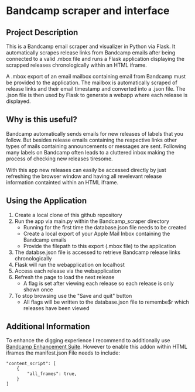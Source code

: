 # Bandcamp scraper and interface

## Project Description
This is a Bandcamp email scraper and visualizer in Python via Flask. 
It automatically scrapes release links from Bandcamp emails after being connected to a valid .mbox file
and runs a Flask application displaying the scrapped releases chronologically within an HTML iframe.

A .mbox export of an email mailbox containing email from Bandcamp must be provided to the application.
The mailbox is automatically scraped of release links and their email timestamp and converted into a
.json file. The .json file is then used by Flask to generate a webapp where each release is displayed.

## Why is this useful?
Bandcamp automatically sends emails for new releases of labels that you follow. But besides release emails
containing the respective links other types of mails containing announcements or messages are sent. Following
many labels on Bandcamp often leads to a cluttered inbox making the process of checking new releases tiresome.

With this app new releases can easily be accessed directly by just refreshing the browser window and having
all revelevant release information containted within an HTML iframe.

## Using the Application
1. Create a local clone of this github repository
2. Run the app via main.py within the Bandcamp_scraper directory
    * Running for the first time the database.json file needs to be created
    * Create a local export of your Apple Mail Inbox containing the Bandcamp emails
    * Provide the filepath to this export (.mbox file) to the application
3. The databse.json file is accessed to retrieve Bandcamp release links chronologically
4. Flask will run the webapplication on localhost
5. Access each release via the webapplication
6. Refresh the page to load the next release
    * A flag is set after viewing each release so each release is only shown once
7. To stop browsing use the "Save and quit" button
    * All flags will be written to the database.json file to remembe$r which releases have been viewed

## Additional Information
To enhance the digging experience I recommend to additionally use
[Bandcamp Enhancement Suite](https://github.com/sabjorn/BandcampEnhancementSuite). 
However to enable this addon within HTML iframes the manifest.json File
needs to include:
```
"content_script": [
    {
        "all_frames": true,
    }
]
```

